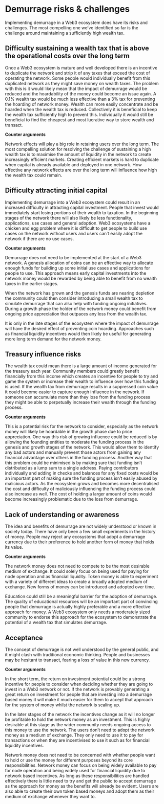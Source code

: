 # Demurrage risks & challenges

Implementing demurrage in a Web3 ecosystem does have its risks and challenges. The most compelling one we’ve identified so far is the challenge around maintaining a sufficiently high wealth tax.



## Difficulty sustaining a wealth tax that is above the operational costs over the long term

Once a Web3 ecosystem is mature and well developed there is an incentive to duplicate the network and strip it of any taxes that exceed the cost of operating the network. Some people would individually benefit from this duplicated network as they might save money on wealth taxes. The problem with this is it would likely mean that the impact of demurrage would be reduced and the hoardability of the money could become an issue again. A 0.1% wealth tax would be much less effective than a 3% tax for preventing the hoarding of network money. Wealth can more easily concentrate and be hoarded when the wealth tax is reduced. Collectively it is beneficial to keep the wealth tax sufficiently high to prevent this. Individually it would still be beneficial to find the cheapest and most lucrative way to store wealth and transact.



**Counter arguments**

Network effects will play a big role in retaining users over the long term. The most compelling solution for resolving the challenge of sustaining a high wealth tax is to maximise the amount of liquidity in the network to create increasingly efficient markets. Creating efficient markets is hard to duplicate when capital is already available and deployed in one network. How effective any network effects are over the long term will influence how high the wealth tax could remain.



## **Difficulty attracting initial capital**

Implementing demurrage into a Web3 ecosystem could result in an increased difficulty in attracting capital investment. People that invest would immediately start losing portions of their wealth to taxation. In the beginning stages of the network there will also likely be less functionality, applications, use cases and general adoption. Web3 ecosystems have a chicken and egg problem where it is difficult to get people to build use cases on the network without users and users can’t easily adopt the network if there are no use cases.



**Counter arguments**

Demurrage does not need to be implemented at the start of a Web3 network. A genesis allocation of coins can be an effective way to allocate enough funds for building up some initial use cases and applications for people to use. This approach means early capital investments into the network money would be rewarded by being able to benefit from no wealth taxes in the earlier stages.

When the network has grown and the genesis funds are nearing depletion the community could then consider introducing a small wealth tax to simulate demurrage that can also help with funding ongoing initiatives. During a growth phase the holder of the network money could benefit from ongoing price appreciation that outpaces any loss from the wealth tax.

It is only in the late stages of the ecosystem where the impact of demurrage will have the desired effect of preventing coin hoarding. Approaches such as financial liquidity incentives would then likely be useful for generating more long term demand for the network money.



## **Treasury influence risks**

The wealth tax could mean there is a large amount of income generated for the treasury each year. Community members could greatly benefit financially from this income which creates an incentive for people to try and game the system or increase their wealth to influence over how this funding is used. If the wealth tax from demurrage results in a suppressed coin value it could become easier to capture enough influence in the network. If someone can accumulate more than they lose from the funding process they might be able to perpetually increase their wealth through the funding process.



**Counter arguments**

This is a potential risk for the network to consider, especially as the network money will likely be hoardable in the growth phase due to price appreciation. One way this risk of growing influence could be reduced is by allowing the founding entities to moderate the funding process in the genesis and growth stages of the network. This would allow them to identify any bad actors and manually prevent those actors from gaining any financial advantage over others in the funding process. Another way that this problem could be minimised is by making sure that funding isn’t distributed as a lump sum to a single address. Paying contributors individually and adding in checks and balances for any fixed costs would be an important part of making sure the funding process isn’t easily abused by malicious actors. As the ecosystem grows and becomes more decentralised the cost and difficulty of maliciously influencing the funding process could also increase as well. The cost of holding a larger amount of coins would become increasingly problematic due to the loss from demurrage.



## **Lack of understanding or awareness**

The idea and benefits of demurrage are not widely understood or known in society today. There have only been a few small experiments in the history of money. People may reject any ecosystems that adopt a demurrage currency due to their preference to hold another form of money that holds its value.



**Counter arguments**

The network money does not need to compete to be the most desirable medium of exchange. It could solely focus on being used for paying for node operation and as financial liquidity. Token money is able to experiment with a variety of different ideas to create a broadly adopted medium of exchange. New forms of money can be introduced and adopted over time.

Education could still be a meaningful barrier for the adoption of demurrage. The quality of educational resources will be an important part of convincing people that demurrage is actually highly preferable and a more effective approach for money. A Web3 ecosystem only needs a moderately sized community to endorse this approach for the ecosystem to demonstrate the potential of a wealth tax that simulates demurrage.



## **Acceptance**

The concept of demurrage is not well understood by the general public, and it might clash with traditional economic thinking. People and businesses may be hesitant to transact, fearing a loss of value in this new currency.



**Counter arguments**

In the short term, the return on investment potential could be a strong incentive for people to consider when deciding whether they are going to invest in a Web3 network or not. If the network is provably generating a great return on investment for people that are investing into a demurrage based money it will make it much easier for them to accept that approach for the system of money whilst the network is scaling up.

In the later stages of the network the incentives change as it will no longer be profitable to hold the network money as an investment. This is highly desirable at this stage as the wider community needs ongoing access to this money to use the network. The users don’t need to adopt the network money as a medium of exchange. They only need to use it to pay for transactions or when they are incentivised to use it such as for financial liquidity incentives.

Network money does not need to be concerned with whether people want to hold or use the money for different purposes beyond its core responsibilities. Network money can focus on being widely available to pay for node operation and being widely used for financial liquidity due to network based incentives. As long as these responsibilities are handled effectively there is little need to try and get the public to accept demurrage as the approach for money as the benefits will already be evident. Users are also able to create their own token based moneys and adopt them as their medium of exchange whenever they want to.
